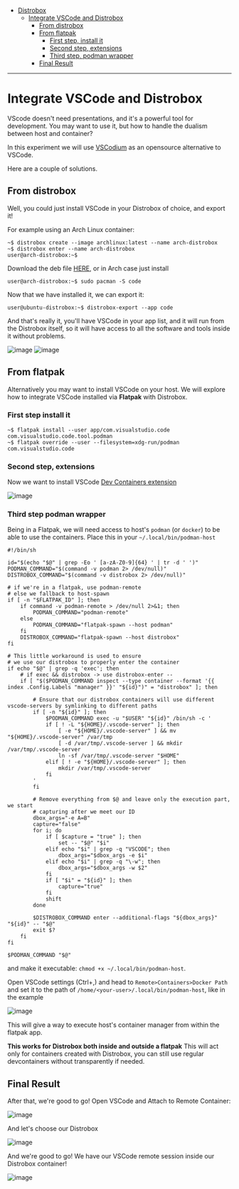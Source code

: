 - [Distrobox](../README.md)
  - [Integrate VSCode and Distrobox](#integrate-vscode-and-distrobox)
    - [From distrobox](#from-distrobox)
    - [From flatpak](#from-flatpak)
      - [First step, install it](#first-step-install-it)
      - [Second step, extensions](#second-step-extensions)
      - [Third step, podman wrapper](#third-step-podman-wrapper)
    - [Final Result](#final-result)

---

# Integrate VSCode and Distrobox

VScode doesn't need presentations, and it's a powerful tool for development.
You may want to use it, but how to handle the dualism between host and container?

In this experiment we will use [VSCodium](https://vscodium.com/) as an opensource
alternative to VSCode.

Here are a couple of solutions.

## From distrobox

Well, you could just install VSCode in your Distrobox of choice, and export it!

For example using an Arch Linux container:

```shell
~$ distrobox create --image archlinux:latest --name arch-distrobox
~$ distrobox enter --name arch-distrobox
user@arch-distrobox:~$
```

Download the deb file
[HERE](https://github.com/VSCodium/vscodium/releases), or in Arch case just install

```shell
user@arch-distrobox:~$ sudo pacman -S code
```

Now that we have installed it, we can export it:

```shell
user@ubuntu-distrobox:~$ distrobox-export --app code
```

And that's really it, you'll have VSCode in your app list, and it will run from
the Distrobox itself, so it will have access to all the software and tools inside
it without problems.

![image](https://user-images.githubusercontent.com/598882/149206335-1a2d0edd-8b2f-437d-aae0-44b9723d2c30.png)
![image](https://user-images.githubusercontent.com/598882/149206414-56bdbc5a-3728-45ef-8dd4-2e168a0d7ccc.png)

## From flatpak

Alternatively you may want to install VSCode on your host. We will explore how
to integrate VSCode installed via **Flatpak** with Distrobox.

### First step install it

```shell
~$ flatpak install --user app/com.visualstudio.code com.visualstudio.code.tool.podman
~$ flatpak override --user --filesystem=xdg-run/podman com.visualstudio.code
```

### Second step, extensions

Now we want to install VSCode [Dev Containers extension](https://marketplace.visualstudio.com/items?itemName=ms-vscode-remote.remote-containers)

![image](https://user-images.githubusercontent.com/598882/149207447-76a82e91-dd3f-43fa-8c52-9c2e85ae8fee.png)

### Third step podman wrapper

Being in a Flatpak, we will need access to host's `podman` (or `docker`) to be
able to use the containers. Place this in your `~/.local/bin/podman-host`

```shell
#!/bin/sh

id="$(echo "$@" | grep -Eo ' [a-zA-Z0-9]{64} ' | tr -d ' ')"
PODMAN_COMMAND="$(command -v podman 2> /dev/null)"
DISTROBOX_COMMAND="$(command -v distrobox 2> /dev/null)"

# if we're in a flatpak, use podman-remote
# else we fallback to host-spawn
if [ -n "$FLATPAK_ID" ]; then
    if command -v podman-remote > /dev/null 2>&1; then
        PODMAN_COMMAND="podman-remote"
    else
        PODMAN_COMMAND="flatpak-spawn --host podman"
    fi
    DISTROBOX_COMMAND="flatpak-spawn --host distrobox"
fi

# This little workaround is used to ensure
# we use our distrobox to properly enter the container
if echo "$@" | grep -q 'exec'; then
    # if exec && distrobox -> use distrobox-enter --
    if [ "$($PODMAN_COMMAND inspect --type container --format '{{ index .Config.Labels "manager" }}' "${id}")" = "distrobox" ]; then

        # Ensure that our distrobox containers will use different vscode-servers by symlinking to different paths
        if [ -n "${id}" ]; then
            $PODMAN_COMMAND exec -u "$USER" "${id}" /bin/sh -c '
            if [ ! -L "${HOME}/.vscode-server" ]; then
                [ -e "${HOME}/.vscode-server" ] && mv "${HOME}/.vscode-server" /var/tmp
                [ -d /var/tmp/.vscode-server ] && mkdir /var/tmp/.vscode-server
                ln -sf /var/tmp/.vscode-server "$HOME"
            elif [ ! -e "${HOME}/.vscode-server" ]; then
                mkdir /var/tmp/.vscode-server
            fi
        '
        fi

        # Remove everything from $@ and leave only the execution part, we start
        # capturing after we meet our ID
        dbox_args="-e A=B"
        capture="false"
        for i; do
            if [ $capture = "true" ]; then
                set -- "$@" "$i"
            elif echo "$i" | grep -q "VSCODE"; then
                dbox_args="$dbox_args -e $i"
            elif echo "$i" | grep -q "\-w"; then
                dbox_args="$dbox_args -w $2"
            fi
            if [ "$i" = "${id}" ]; then
                capture="true"
            fi
            shift
        done

        $DISTROBOX_COMMAND enter --additional-flags "${dbox_args}" "${id}" -- "$@"
        exit $?
    fi
fi

$PODMAN_COMMAND "$@"
```

and make it executable: `chmod +x ~/.local/bin/podman-host`.

Open VSCode settings (Ctrl+,) and head to `Remote>Containers>Docker Path` and
set it to the path of `/home/<your-user>/.local/bin/podman-host`, like in the example

![image](https://user-images.githubusercontent.com/598882/149208525-5ad630c9-fcbc-4ee6-9d77-e50d2c782a56.png)

This will give a way to execute host's container manager from within the
flatpak app.

**This works for Distrobox both inside and outside a flatpak**
This will act only for containers created with Distrobox, you can still use regular devcontainers
without transparently if needed.

## Final Result

After that, we're good to go! Open VSCode and Attach to Remote Container:

![image](https://user-images.githubusercontent.com/598882/149210561-2f1839ae-9a57-42fc-a122-21652588e327.png)

And let's choose our Distrobox

![image](https://user-images.githubusercontent.com/598882/149210690-8bcb9a0d-1dc5-4937-9494-8c6aa6b26fd5.png)

And we're good to go! We have our VSCode remote session inside our Distrobox container!

![image](https://user-images.githubusercontent.com/598882/149210881-749a8146-c69d-4382-bbef-91e4b477b7ba.png)
